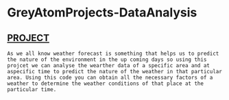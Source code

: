 # GreyAtomProjects-DataAnalysis

## [PROJECT](https://github.com/pulkitdhingra01/GreyAtomProjects-DataAnalysis/blob/main/OlympicsDataAnalysis.ipynb)


```
As we all know weather forecast is something that helps us to predict the nature of the environment in the up coming days so using this projcet we can analyse the wearther data of a specific area and at aspecific time to predict the nature of the weather in that particular area. Using this code you can obtain all the necessary factors of a weather to determine the weather conditions of that place at the particular time.
```

